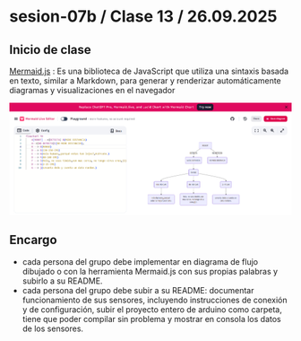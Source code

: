 # sesion-07b / Clase 13 / 26.09.2025

## Inicio de clase
[Mermaid.js](https://mermaid.js.org/) : Es una biblioteca de JavaScript que utiliza una sintaxis basada en texto, similar a Markdown, para generar y renderizar automáticamente diagramas y visualizaciones en el navegador

![Diagrama](./imagenes/Diagrama.png)

## Encargo 
- cada persona del grupo debe implementar en diagrama de flujo dibujado o con la herramienta Mermaid.js con sus propias palabras y subirlo a su README.
- cada persona del grupo debe subir a su README: documentar funcionamiento de sus sensores, incluyendo instrucciones de conexión y de configuración, subir el proyecto entero de arduino como carpeta, tiene que poder compilar sin problema y mostrar en consola los datos de los sensores.


